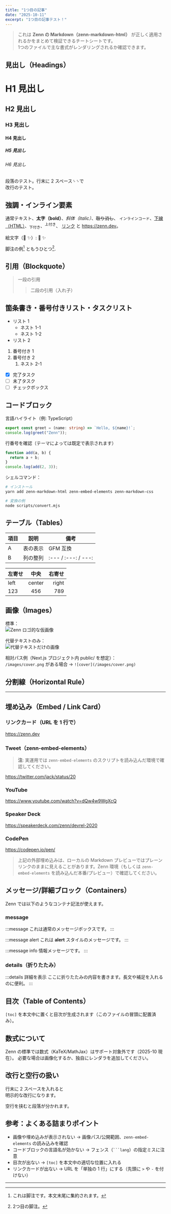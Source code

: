 ```yaml
---
title: "1つ目の記事"
date: "2025-10-11"
excerpt: "1つ目の記事テスト！"
---
```


> これは **Zenn の Markdown（zenn-markdown-html）** が正しく適用されるかをまとめて検証できるチートシートです。  
> 1つのファイルで主な書式がレンダリングされるか確認できます。


## 見出し（Headings）

# H1 見出し
## H2 見出し
### H3 見出し
#### H4 見出し
##### H5 見出し
###### H6 見出し

段落のテスト。行末に 2 スペース␠␠で  
改行のテスト。

## 強調・インライン要素

通常テキスト、**太字（bold）**、*斜体（italic）*、~~取り消し~~、
`インラインコード`、<u>下線（HTML）</u>、<sub>下付き</sub>、<sup>上付き</sup>、
[リンク](https://zenn.dev) と <https://zenn.dev>。

絵文字（:rocket: :sparkles:）: :rocket: :sparkles:

脚注の例[^1] ともうひとつ[^note].

[^1]: これは脚注です。本文末尾に集約されます。
[^note]: 2つ目の脚注。

## 引用（Blockquote）

> 一段の引用
>> 二段の引用（入れ子）

## 箇条書き・番号付きリスト・タスクリスト

- リスト 1
  - ネスト 1-1
  - ネスト 1-2
- リスト 2

1. 番号付き 1
2. 番号付き 2
   1. ネスト 2-1

- [x] 完了タスク
- [ ] 未了タスク
- [ ] チェックボックス

## コードブロック

言語ハイライト（例: TypeScript）

```ts:hello.ts
export const greet = (name: string) => `Hello, ${name}!`;
console.log(greet("Zenn"));
```

行番号を確認（テーマによっては既定で表示されます）

```js
function add(a, b) {
  return a + b;
}
console.log(add(2, 3));
```

シェルコマンド：

```bash
# インストール
yarn add zenn-markdown-html zenn-embed-elements zenn-markdown-css

# 変換の例
node scripts/convert.mjs
```

## テーブル（Tables）

| 項目 | 説明 | 備考 |
|---|---|---|
| A  | 表の表示 | GFM 互換 |
| B  | 列の整列 | :--- / :---: / ---: |

| 左寄せ | 中央 | 右寄せ |
|:--|:--:|--:|
| left | center | right |
| 123 | 456 | 789 |

## 画像（Images）

標準：  
![Zenn ロゴ的な仮画像](https://placehold.co/800x400?text=Image+800x400 "タイトル")

代替テキストのみ：  
![代替テキストだけの画像](https://placehold.co/400x200)

相対パス例（Next.js プロジェクト内 public/ を想定）：  
`/images/cover.png` がある場合 → `![cover](/images/cover.png)`

## 分割線（Horizontal Rule）

---

## 埋め込み（Embed / Link Card）

### リンクカード（URL を 1 行で）

https://zenn.dev

### Tweet（zenn-embed-elements）

> **注**: 実運用では `zenn-embed-elements` のスクリプトを読み込んだ環境で確認してください。

https://twitter.com/jack/status/20

### YouTube

https://www.youtube.com/watch?v=dQw4w9WgXcQ

### Speaker Deck

https://speakerdeck.com/zenn/devrel-2020

### CodePen

https://codepen.io/pen/

> 上記の外部埋め込みは、ローカルの Markdown プレビューではプレーンリンクのままに見えることがあります。Zenn 環境（もしくは `zenn-embed-elements` を読み込んだ本番/プレビュー）で確認してください。

## メッセージ/詳細ブロック（Containers）

Zenn では以下のようなコンテナ記法が使えます。

### message

:::message
これは通常のメッセージボックスです。
:::

:::message alert
これは **alert** スタイルのメッセージです。
:::

:::message info
情報メッセージです。
:::

### details（折りたたみ）

:::details 詳細を表示
ここに折りたたみの内容を書きます。長文や補足を入れるのに便利。
:::

## 目次（Table of Contents）

`[toc]` を本文中に置くと目次が生成されます（このファイルの冒頭に配置済み）。

## 数式について

Zenn の標準では数式（KaTeX/MathJax）はサポート対象外です（2025-10 現在）。
必要な場合は画像化するか、独自にレンダラを追加してください。

## 改行と空行の扱い

行末に 2 スペースを入れると  
明示的な改行になります。

空行を挟むと段落が分かれます。

## 参考：よくある詰まりポイント

- 画像や埋め込みが表示されない → 画像パス/公開範囲、`zenn-embed-elements` の読み込みを確認
- コードブロックの言語名が効かない → フェンス（```` ```lang ````）の指定ミスに注意
- 目次が出ない → `[toc]` を本文中の適切な位置に入れる
- リンクカードが出ない → URL を「単独の 1 行」にする（先頭に `>` や `-` を付けない）

---
